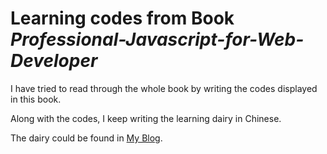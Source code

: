 Learning codes from Book *Professional-Javascript-for-Web-Developer* 
=
I have tried to read through the whole book by writing the codes displayed in this book.

Along with the codes, I keep writing the learning dairy in Chinese.

The dairy could be found in [My Blog](http://www.cnblogs.com/JonathanC/).


